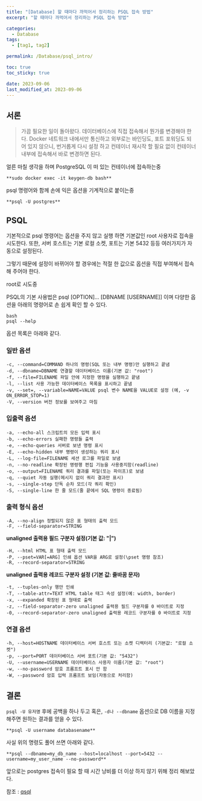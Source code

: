 ```yaml
---
title: "[Database] 할 때마다 까먹어서 정리하는 PSQL 접속 방법"
excerpt: "할 때마다 까먹어서 정리하는 PSQL 접속 방법"

categories:
  - Database
tags:
  - [tag1, tag2]

permalink: /Database/psql_intro/

toc: true
toc_sticky: true

date: 2023-09-06
last_modified_at: 2023-09-06
---
```


## 서론
> 가끔 필요한 일이 돌아왔다. 데이터베이스에 직접 접속해서 뭔가를 변경해야 한다.
Docker 네트워크 내에서만 통신하고 외부로는 바인딩도, 포트 포워딩도 되어 있지 않으니, 번거롭게 다시 설정 하고 컨테이너 재시작 할 필요 없이 컨테이너 내부에 접속해서 바로 변경하면 된다.

얼른 마칠 생각을 하며 PostgreSQL 이 떠 있는 컨테이너에 접속하는중
```
**sudo docker exec -it keygen-db bash**
```

psql 명령어와 함께 손에 익은 옵션을 기계적으로 붙이는중
```
**psql -U postgres**
```

## PSQL
기본적으로 psql 명령어는 옵션을 주지 않고 실행 하면 기본값인 root 사용자로 접속을 시도한다. 
또한, 서버 호스트는 기본 로컬 소켓, 포트는 기본 5432 등등 여러가지가 자동으로 설정된다.

그렇기 때문에 설정이 바뀌어야 할 경우에는 적절 한 값으로 옵션을 직접 부여해서 접속 해 주어야 한다.

root로 시도중

PSQL의 기본 사용법은 psql [OPTION]... [DBNAME [USERNAME]] 이며 다양한 옵션을 아래의 명령어로 손 쉽게 확인 할 수 있다.

```
bash
psql --help
```
옵션 목록은 아래와 같다.

### 일반 옵션
```
-c, --command=COMMAND 하나의 명령(SQL 또는 내부 명령)만 실행하고 끝냄
-d, --dbname=DBNAME 연결할 데이터베이스 이름(기본 값: "root")
-f, --file=FILENAME 파일 안에 지정한 명령을 실행하고 끝냄
-l, --list 사용 가능한 데이터베이스 목록을 표시하고 끝냄
-v, --set=, --variable=NAME=VALUE psql 변수 NAME을 VALUE로 설정 (예, -v ON_ERROR_STOP=1)
-V, --version 버전 정보를 보여주고 마침
```
### 입출력 옵션
```
-a, --echo-all 스크립트의 모든 입력 표시
-b, --echo-errors 실패한 명령들 출력
-e, --echo-queries 서버로 보낸 명령 표시
-E, --echo-hidden 내부 명령이 생성하는 쿼리 표시
-L, --log-file=FILENAME 세션 로그를 파일로 보냄
-n, --no-readline 확장된 명령행 편집 기능을 사용중지함(readline)
-o, --output=FILENAME 쿼리 결과를 파일(또는 파이프)로 보냄
-q, --quiet 자동 실행(메시지 없이 쿼리 결과만 표시)
-s, --single-step 단독 순차 모드(각 쿼리 확인)
-S, --single-line 한 줄 모드(줄 끝에서 SQL 명령이 종료됨)
```
### 출력 형식 옵션
```
-A, --no-align 정렬되지 않은 표 형태의 출력 모드
-F, --field-separator=STRING
```
**unaligned 출력용 필드 구분자 설정(기본 값: "|")**
```
-H, --html HTML 표 형태 출력 모드
-P, --pset=VAR[=ARG] 인쇄 옵션 VAR을 ARG로 설정(\pset 명령 참조)
-R, --record-separator=STRING
```
**unaligned 출력용 레코드 구분자 설정 (기본 값: 줄바꿈 문자)**
```
-t, --tuples-only 행만 인쇄
-T, --table-attr=TEXT HTML table 태그 속성 설정(예: width, border)
-x, --expanded 확장된 표 형태로 출력
-z, --field-separator-zero unaligned 출력용 필드 구분자를 0 바이트로 지정
-0, --record-separator-zero unaligned 출력용 레코드 구분자를 0 바이트로 지정
```
### 연결 옵션
```
-h, --host=HOSTNAME 데이터베이스 서버 호스트 또는 소켓 디렉터리 (기본값: "로컬 소켓")
-p, --port=PORT 데이터베이스 서버 포트(기본 값: "5432")
-U, --username=USERNAME 데이터베이스 사용자 이름(기본 값: "root")
-w, --no-password 암호 프롬프트 표시 안 함
-W, --password 암호 입력 프롬프트 보임(자동으로 처리함)
```
## 결론
`psql -U 유저명` 후에 공백을 하나 두고 혹은, `-d나 --dbname` 옵션으로 DB 이름을 지정해주면 원하는 결과를 얻을 수 있다.


```
**psql -U username databasename**
```
사실 위의 명령도 풀어 쓰면 아래와 같다.
```
**psql --dbname=my_db_name --host=localhost --port=5432 --username=my_user_name --no-password**
```
앞으로는 postgres 접속이 필요 할 때 시간 낭비를 더 이상 하지 않기 위해 정리 해보았다.


참조 : [qsql]([https://www.postgresql.org/docs/current/app-psql.html])
